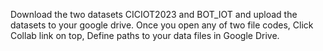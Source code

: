 Download the two datasets CICIOT2023 and BOT_IOT and upload the datasets to your google drive.
Once you open any of two file codes, Click Collab link on top,
Define paths to your data files in Google Drive.
